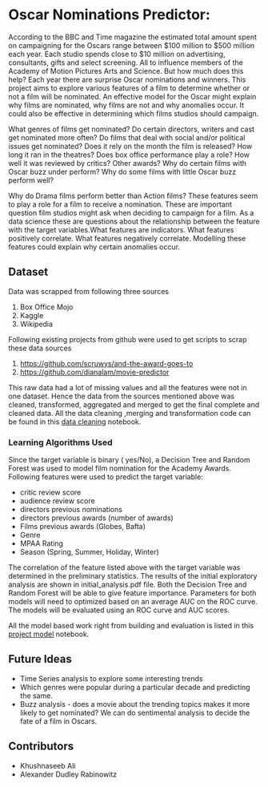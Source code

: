 # Oscar Nominations Predictor:

According to the BBC and Time magazine the estimated total amount spent on campaigning for the Oscars range between $100 million to $500 million each year. Each studio spends close to $10 million on advertising, consultants, gifts and select screening. All to influence members of the Academy of Motion Pictures Arts and Science. But how much does this help? Each year there are surprise Oscar nominations and winners. This project aims to explore various features of a film to determine whether or not a film will be nominated. An effective model for the Oscar might explain why films are nominated, why films are not and why anomalies occur. It could also be effective in determining which films studios should campaign.

What genres of films get nominated? Do certain directors, writers and cast get nominated more often? Do films that deal with social and/or political issues get nominated? Does it rely on the month the film is released? How long it ran in the theatres? Does box office performance play a role? How well it was reviewed by critics? Other awards? Why do certain films with Oscar buzz under perform? Why do some films with little Oscar buzz perform well? 

Why do Drama films perform better than Action films? These features seem to play a role for a film to receive a nomination. These are important question film studios might ask when deciding to campaign for a film. As a data science these are questions about the relationship between the feature with the target variables.What features are indicators. What features positively correlate. What features negatively correlate. Modelling these features could explain why certain anomalies occur.


## Dataset

Data was scrapped from following three sources
1. Box Office Mojo
2. Kaggle
3. Wikipedia

Following existing projects from github were used to  get scripts to scrap these data sources
1. https://github.com/scruwys/and-the-award-goes-to
2. https://github.com/dianalam/movie-predictor

This raw data had a lot of missing values and all the features were not in one dataset. Hence the data from the sources mentioned above was cleaned, transformed, aggregated and merged to get the final complete and cleaned data. All the data cleaning ,merging and transformation code can be found in this [data cleaning](Cleaning_the_Data.ipynb) notebook.


### Learning Algorithms Used

Since the target variable is binary ( yes/No), a Decision Tree and Random Forest was used to model film nomination for the Academy Awards. Following features were used to predict the target variable:
* critic review score
* audience review score
* directors previous nominations
* directors previous awards (number of awards)
* Films previous awards (Globes, Bafta)
* Genre
* MPAA Rating
* Season (Spring, Summer, Holiday, Winter)

The correlation of the feature listed above with the target variable was determined in the preliminary statistics. The results of the initial exploratory analysis are shown in initial_analysis.pdf file. Both the Decision Tree and Random Forest will be able to give feature importance. Parameters for both models will need to optimized based on an average AUC on the ROC curve. The models will be evaluated using an ROC curve and AUC scores.

All the model based work right from building and evaluation is listed in this [project model](project_model.ipynb) notebook.


## Future Ideas
* Time Series analysis to explore some interesting trends
* Which genres were popular during a particular decade and predicting the same.
* Buzz analysis - does a movie about the trending topics makes it more likely to get nominated? We can do sentimental analysis to decide the fate of a film in Oscars.

## Contributors
* Khushnaseeb Ali
* Alexander Dudley Rabinowitz
